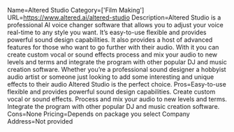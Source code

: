 Name=Altered Studio
Category=['Film Making']
URL=https://www.altered.ai/altered-studio
Description=Altered Studio is a professional AI voice changer software that allows you to adjust your voice real-time to any style you want. It’s easy-to-use flexible and provides powerful sound design capabilities. It also provides a host of advanced features for those who want to go further with their audio. With it you can create custom vocal or sound effects process and mix your audio to new levels and terms and integrate the program with other popular DJ and music creation software. Whether you’re a professional sound designer a hobbyist audio artist or someone just looking to add some interesting and unique effects to their audio Altered Studio is the perfect choice.
Pros=Easy-to-use flexible and provides powerful sound design capabilities. Create custom vocal or sound effects. Process and mix your audio to new levels and terms. Integrate the program with other popular DJ and music creation software.
Cons=None
Pricing=Depends on package you select
Company Address=Not provided
